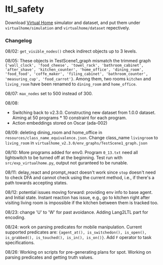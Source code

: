 # ltl_safety
Download [Virtual Home](https://github.com/xavierpuigf/virtualhome) simulator and dataset, and put them under `virtualhome/simulation` and `virtualhome/dataset` repectively.

### Changelog
08/02: `get_visible_nodes()` check indirect objects up to 3 levels.

08/05: These objects in TestScene1_graph mismatch the trimmed graph `{'wall_clock', 'food_cheese', 'towel_rack', 'bathroom_cabinet', 'after_shave', 'kitchen_counter', 'home_office', 'dining_room', 'food_food', 'coffe_maker', 'filing_cabinet', 'bathroom_counter', 'measuring_cup', 'food_carrot'}`. Among them, two rooms `kitchen` and `living_room` have been renamed to `dining_room` and `home_office`.

08/07: `max_nodes` set to 500 instead of 300.

08/08: 
- Switching back to v2.3.0. Constructing new dataset from 1.0.0 dataset. Aiming at 50 programs * 10 constraint for each program.
- Action embeddings stored on Oscar (ada-002)

08/09: deleting dining_room and home_office in `resources/class_name_equivalence.json`. Change class_name `livingroom` to `living_room` in `virtualhome_v2.3.0/env_graphs/TestScene1_graph.json`

08/10: More programs added for env0. Program `0_13.txt` need all lightswitch to be turned off at the beginning. Test run with `src/exp_virtualhome.py`, output not guranteed to be runable. 

08/11: delay_react and prompt_react doesn't work since `stop` doesn't need to check DFA and cannot check using the current method, i.e., if there's a path towards accepting states.

08/12: potential issues moving forward: providing env info to base agent. and Initial state. Instant reaction has issue, e.g., go to kitchen right after visiting living room is impossible if the kitchen between them is tracked too.

08/23: change 'U' to 'W' for past avoidance. Adding Lang2LTL part for encoding.

08/24: work on parsing predicates for mobile manipulation. Current supported predicates are: `{agent_at(), is_switchedon(), is_open(), is_grabbed(), is_touched(), is_in(), is_on()}`. Add `F` operator to task specifications.

08/26: Working on scripts for pre-generating plans for spot. Working on parsing predicates and getting truth values.